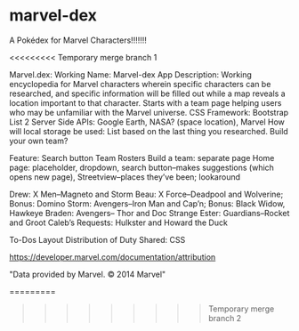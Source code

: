# marvel-dex
A Pokédex for Marvel Characters!!!!!!!

<<<<<<<<< Temporary merge branch 1

Marvel.dex: 
Working Name: Marvel-dex
App Description: Working encyclopedia for Marvel characters wherein specific characters can be researched, and specific information will be filled out while a map reveals a location important to that character. Starts with a team page helping users who may be unfamiliar with the Marvel universe.
CSS Framework: Bootstrap
List 2 Server Side APIs: Google Earth, NASA? (space location), Marvel
How will local storage be used: List based on the last thing you researched. Build your own team? 

Feature:
Search button
Team Rosters
Build a team: separate page
Home page: placeholder, dropdown, search button–makes suggestions (which opens new page),
Streetview–places they’ve been; lookaround 

Drew: X Men–Magneto and Storm
Beau: X Force–Deadpool and Wolverine; Bonus: Domino
Storm: Avengers–Iron Man and Cap’n; Bonus: Black Widow, Hawkeye
Braden: Avengers– Thor and Doc Strange
Ester: Guardians–Rocket and Groot
Caleb’s Requests: Hulkster and Howard the Duck

To-Dos
Layout
Distribution of Duty
Shared: CSS


https://developer.marvel.com/documentation/attribution
<!-- Add to every page -->
"Data provided by Marvel. © 2014 Marvel"




=========
>>>>>>>>> Temporary merge branch 2
